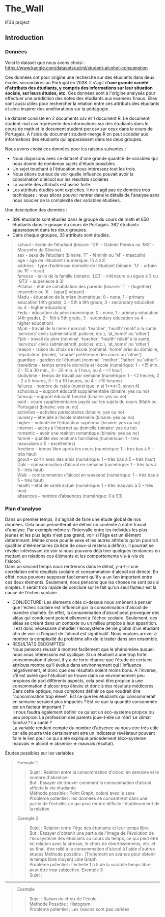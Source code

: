 
# The_Wall  
IF36 project  
  
  
## Introduction  

### Données  

Voici le dataset que nous avons choisi : https://www.kaggle.com/datasets/uciml/student-alcohol-consumption  
  
Ces données ont pour origine une recherche sur des étudiants dans deux écoles secondaires au Portugal en 2008. Il s'agit d'**une grande variété d'attributs des étudiants, y compris des informations sur leur situation sociale, sur leurs études, etc.** Ces données sont à l'origine analysés pour effectuer une prédiction des notes des étudiants aux examens finaux. Elles sont aussi utiles pour rechercher la relation entre ces attributs des étudiants et ainsi inspirer des améliorations sur la pédagogie.   
  
Le dataset consiste en 2 documents csv et 1 document R. Le document student-mat.csv représente des informations sur des étudiants dans le cours de math et le document student-por.csv sur ceux dans le cours de Portugais. À l'aide du document student-merge.R on peut accéder aux informations des étudiants qui apparaissent dans les deux groupes.   
  
Nous avons choisi ces données pour les raisons suivantes :   
+ Nous disposons avec ce dataset d'une grande quantité de variables qui nous donne de nombreux sujets d'étude possibles.   
+ Un sujet touchant à l'éducation nous intéressez tout les trois.
+ Nous étions curieux de voir quelle influence pouvait avoir la consomation d'alcool sur les résultats scolaires
+ La variété des attributs est assez forte.
+ Les attributs étudiés sont explicites. Il ne s'agit pas de données trop techniques : nous allons pouvoir rentrer dans le détails de l'analyse sans nous soucier de la complexité des variables étudiées.
  
Une description des données :    
+ 396 étudiants sont étudiés dans le groupe du cours de math et 650 étudiants dans le groupe du cours de Portugais. 382 étudiants apparaissent dans les deux groupes.   
+ Dans chaque groupes, 33 attributs sont étudiés.   
> school - école de l’étudiant (binaire: 'GP' - Gabriel Pereira ou 'MS' - Mousinho da Silveira)  
> sex - sexe de l’étudiant (binaire: 'F' - féminin ou 'M' - masculin)  
> age - âge de l’étudiant (numérique: 15 à 22)  
> address - type d’addresse domicile de l’étudiant (binaire: 'U' - urbain ou 'R' - rural)  
> famsize - taille de la famille (binaire: 'LE3' - inférieure ou égale à 3 ou 'GT3' - supérieure à 3)  
> Pstatus - état de cohabitation des parents (binaire: 'T' - (together) ensemble ou 'A' - (apart) séparé)  
> Medu - éducation de la mère (numérique: 0 - none, 1 - primary education (4th grade), 2 - 5th à 9th grade, 3 - secondary education ou 4 - higher education)  
> Fedu - éducation du père (numérique: 0 - none, 1 - primary education (4th grade), 2 - 5th à 9th grade, 3 - secondary education ou 4 - higher education)  
> Mjob - travail de la mère (nominal: 'teacher', 'health' relatif à la santé, 'services' civils (administratif, policier, etc.), 'at_home' ou 'other')  
> Fjob - travail du père (nominal: 'teacher', 'health' relatif à la santé, 'services' civils (administratif, policier, etc.), 'at_home' ou 'other')  
> reason - raison du choix de l’école (nominal: 'home' près du domicile, 'reputation' (école), 'course' préférence des cours ou 'other')  
> guardian - gardien de l’étudiant (nominal: 'mother', 'father' ou 'other')  
> traveltime - temps entre le doimcile et l’école (numérique: 1 - <15 min., 2 - 15 à 30 min., 3 - 30 min. à 1 hour, ou 4 - >1 hour)  
> studytime - temps de travail par semaine (numérique: 1 - <2 heures, 2 - 2 à 5 heures, 3 - 5 à 10 heures, ou 4 - >10 heures)  
> failures - nombre de ratés (numérique: n si 1<=n<3, sinon 4)  
> schoolsup – support éducatif supplémentaire (binaire: yes ou no)  
> famsup – support éducatif familial (binaire: yes ou no)  
> paid – cours supplémentaires payés sur les sujets du cours (Math ou Portugais) (binaire: yes ou no)  
> activities – activités périscolaires (binaire: yes ou no)  
> nursery – être allé à l’école maternelle (binaire: yes ou no)  
> higher – volonté de l’éducation supérieur (binaire: yes ou no)  
> internet – accès à l’internet au domicile (binaire: yes ou no)  
> romantic – avoir une realtion romantique (binaire: yes ou no)  
> famrel – quatlité des relations familliales (numérique: 1 - très mauvaises à 5 - excellentes)  
> freetime – temps libre après les cours (numérique: 1 – très bas à 5 – très haut)  
> goout – sortir avec des amis (numérique: 1 – très bas à 5 – très haut)  
> Dalc – comsommation d’alcool en semaine (numérique: 1 – très bas à 5 – très haut)  
> Walc - comsommation d’alcool en weekend (numérique: 1 – très bas à 5 – très haut)  
> health – état de santé actuel (numérique: 1 – très mauvais à 5 – très bon)  
> absences – nombre d’absences (numérique: 0 à 93)  

### Plan d'analyse  

Dans un premier temps, il s'agirait de faire une étude global de nos données. Cela nous permetterait de définir un contexte à notre travail d'analyse. Par exemple même si l'intervalle entre les individus les plus jeunes et les plus âgés n'est pas grand, voir si l'âge est un élément déterminant. Même chose pour le sexe et les autres attributs qu'on pourrait qualifier d'élémentaires (la liste de ceux-ci restera à définir). Il pourrait se réveler intéréssant de voir si nous pouvons déjà tirer quelques tendances en mettant en relations ces éléments et les comportements vis-à-vis de l'alcool.  
Dans un second temps nous rentrerons dans le détail, y-a-t-il une corrélation entre résultats scolaire et consommation d'alcool est directe. En effet, nous pouvons supposer facilement qu'il y a un lien important entre ces deux élements. Seulement, nous pensons que les choses ne sont pas si simples. Il serait trop rapide de conclure sur le fait qu'un seul facteur est la cause de l'échec scolaire. 
+ CONJECTURE:
Les élements cités ci-dessus nous amènent à penser que l'échec scolaire est influencé par la consommation d'alcool de manière chaînée. En effet, la consommation d'alcool peut provoquer des aléas qui conduisent potentiellement à l'échec scolaire. Seulement, ces aléas se créent dans un contexte ou un milieu propice à leur apparition. Il est donc nécessaire d'étudier l'écosystème de vie global d'un étudiant afin de voir si l'impact de l'alcool est significatif. Nous voulons arriver à montrer la complexité du problème afin de le traiter dans son ensemble.
+ RESULTATS ESCOMPTES:  
Nous pensons réussir à montrer facilement que le phénomène auquel nous nous intéressons est cyclique. Si un étudiant a une trop forte consommation d'alcool, il y a de forte chance que l'étude de certains attributs montre qu'il évolue dans environnement qui l'influence négativement, et donc que ces résultats soient moins bons. A l'inverse, s'il est avéré que l'étudiant se trouve dans un environnement peu propices de part différents aspects, cela peut être propice à une consommation d'alcool trop élevée et donc à des résultats médiocres.  
Dans cette optique, nous comptons définir ce que voudrait dire "consommation trop élevé". Est ce que les étudiants qui consommerait en semaine seraient plus impactés ? Est ce que la quantité consommée est un facteur important ?  
Il nous faudra également définir ce qu'est un éco-système propice ou peu propice. La profession des parents joue-t-elle un rôle? Le climat familial ? La santé ?  
La variable rendant compte du nombre d'absence va nous etre trés utile car elle pourra trés certainement etre un indicateur révélateur pouvant faire le lien pour ce qui a été expliqué précédement (éco-systeme mauvais => alcool => absence => mauvais résultat).  

Études possibles sur les variables  
> Exemple 1  
> > Sujet : Relation entre la consommation d'alcool en semaine et le nombre d'absence   
> > But : Essayer de trouver comment la consommation d'alcool affecte la vie étudiante    
> > Méthode possible : Point Graph, coloré avec le sexe  
> > Problème potentiel : les données se concentrent dans une partie de l'échelle, ce qui peut rendre difficile l'établissement de la relation.   
>   
> Exemple 2  
> > Sujet : Relation entre l'âge des étudiants et leur temps libre   
> > But : Essayer d'obtenir une partie de l'image de l'évolution de l'écosystème des étudiants au cours du temps, ce qui peut être en relation avec la stresse, le choix de divertissements, etc. et au final, être relié à la consommation d'alcool à l'aide d'autres études
> > Méthode possible : (Traitement en avance pour obtenir le temps libre moyen) Line Graph  
> > Problème potentiel :  l'échelle 1 à 5 de la variable temps libre peut être trop subjective. 
> Exemple 3  
> > Sujet : 
***  
> Exemple  
> > Sujet : Raison du choix de l'école  
> > Méthode Possible :  Histogram  
> > Problème potentiel :  Les raisons sont peu variées
